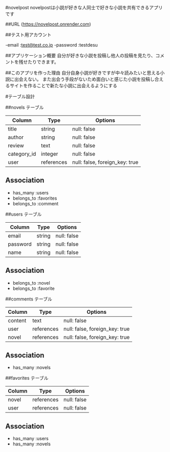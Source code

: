 #novelpost
 novelpostは小説が好きな人同士で好きな小説を共有できるアプリです

##URL
(https://novelpost.onrender.com)

##テスト用アカウント

-email :test@test.co.jp
-password :testdesu

##アプリケーション概要
自分が好きな小説を投稿し他人の投稿を見たり、コメントを残せたりできます。

##このアプリを作った理由
自分自身小説が好きですが中々読みたいと思える小説に出会えない。
また出会う手段がないため面白いと感じた小説を投稿し合えるサイトを作ることで新たな小説に出会えるようにする

#テーブル設計

##novels テーブル

| Column             | Type       | Options                        |
| ------------------ | ---------- | ------------------------------ |
| title              | string     | null: false                    |
| author             | string     | null: false                    |
| review             | text       | null: false                    |
| category_id        | integer    | null: false                    | 
| user               | references | null: false, foreign_key: true |

## Association

- has_many :users
- belongs_to :favorites
- belongs_to :comment

##users テーブル

| Column             | Type   | Options     |
| ------------------ | ------ | ----------- |
| email              | string | null: false |
| password           | string | null: false |
| name               | string | null: false |

## Association
- belongs_to :novel
- belongs_to :favorite




##comments テーブル

 Column      | Type       | Options                         |
| ---------- | ---------- | ------------------------------- |
| content    | text       | null: false                     |
| user       | references | null: false, foreign_key: true  |
| novel      | references | null: false, foreign_key: true  |

## Association
- has_many :novels



##favorites テーブル

| Column             | Type       | Options     |
| ------------------ | ---------- | ----------- |
| novel              | references | null: false |
| user               | references | null: false |


## Association

- has_many :users
- has_many :novels